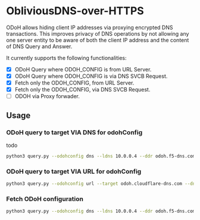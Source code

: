# ObliviousDNS-over-HTTPS

ODoH allows hiding client IP addresses via proxying encrypted DNS transactions. This improves privacy of DNS operations by not allowing any one server entity to be aware of both the client IP address and the content of DNS Query and Answer.

It currently supports the following functionalities:

- [x] ODoH Query where ODOH_CONFIG is from URL Server.
- [x] ODoH Query where ODOH_CONFIG is via DNS SVCB Request.
- [x] Fetch only the ODOH_CONFIG, from URL Server.
- [x] Fetch only the ODOH_CONFIG, via DNS SVCB Request.
- [ ] ODOH via Proxy forwader.

## Usage

### ODoH query to target VIA DNS for odohConfig

todo

```sh
python3 query.py --odohconfig dns --ldns 10.0.0.4 --ddr odoh.f5-dns.com --ddrtype svcb --target dns.answer.com --dnstype a -v
```

### ODoH query to target VIA URL for odohConfig

```sh
python3 query.py --odohconfig url --target odoh.cloudflare-dns.com --dnstype aaaa
```

### Fetch ODoH configuration

```sh
python3 query.py --odohconfig dns --ldns 10.0.0.4 --ddr odoh.f5-dns.com --ddrtype svcb --target dns.answer.com --dnstype aaaa --getconfig -v
```
